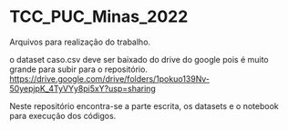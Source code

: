 # TCC_PUC_Minas_2022
Arquivos para realização do trabalho.

o dataset caso.csv deve ser baixado do drive do google pois é muito grande para subir para o repositório.
https://drive.google.com/drive/folders/1pokuo139Nv-50yepjpK_4TyVYy8pi5xY?usp=sharing

Neste repositório encontra-se a parte escrita, os datasets e o notebook para execução dos códigos.

